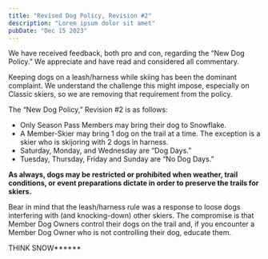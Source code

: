 ```yaml
---
title: "Revised Dog Policy, Revision #2"
description: "Lorem ipsum dolor sit amet"
pubDate: "Dec 15 2023"
---
```


We have received feedback, both pro and con, regarding the “New Dog Policy.” We appreciate and have read and considered all commentary.

Keeping dogs on a leash/harness while skiing has been the dominant complaint. We understand the challenge this might impose, especially on Classic skiers, so we are removing that requirement from the policy.

The “New Dog Policy,” Revision #2 is as follows:

- Only Season Pass Members may bring their dog to Snowflake.
- A Member-Skier may bring 1 dog on the trail at a time. The exception is a skier who is skijoring with 2 dogs in harness.
- Saturday, Monday, and Wednesday are “Dog Days.”
- Tuesday, Thursday, Friday and Sunday are “No Dog Days.”

**As always, dogs may be restricted or prohibited when weather, trail conditions, or event preparations dictate in order to preserve the trails for skiers.**

Bear in mind that the leash/harness rule was a response to loose dogs interfering with (and knocking-down) other skiers. The compromise is that Member Dog Owners control their dogs on the trail and, if you encounter a Member Dog Owner who is not controlling their dog, educate them.

THINK SNOW**\*\***
